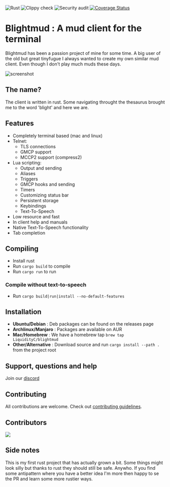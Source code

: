 ![Rust](https://github.com/LiquidityC/blightmud/workflows/Rust/badge.svg)
![Clippy check](https://github.com/LiquidityC/blightmud/workflows/Clippy%20check/badge.svg)
![Security audit](https://github.com/LiquidityC/blightmud/workflows/Security%20audit/badge.svg)
[![Coverage Status](https://coveralls.io/repos/github/LiquidityC/Blightmud/badge.svg?branch=dev)](https://coveralls.io/github/LiquidityC/Blightmud?branch=dev)
# Blightmud  : A mud client for the terminal

Blightmud has been a passion project of mine for some time. A big user of the old
but great tinyfugue I always wanted to create my own similar mud client. Even
though I don't play much muds these days.

![screenshot](resources/images/demo.gif)

## The name?
The client is written in rust. Some navigating throught the thesaurus brought me to the word 'blight' and here we are.

## Features
- Completely terminal based (mac and linux)
- Telnet:
    - TLS connections
    - GMCP support
    - MCCP2 support (compress2)
- Lua scripting:
    - Output and sending
    - Aliases
    - Triggers
    - GMCP hooks and sending
    - Timers
    - Customizing status bar
    - Persistent storage
    - Keybindings
    - Text-To-Speech
- Low resource and fast
- In client help and manuals
- Native Text-To-Speech functionality
- Tab completion

## Compiling
- Install rust
- Run `cargo build` to compile
- Run `cargo run` to run

### Compile without text-to-speech
- Run `cargo build|run|install --no-default-features`

## Installation
- **Ubuntu/Debian**      : Deb packages can be found on the releases page
- **Archlinux/Manjaro**  : Packages are available on AUR
- **Mac/Homebrew**       : We have a homebrew tap `brew tap LiquidityC/blightmud`
- **Other/Alternative**  : Download source and run `cargo install --path .` from the project root

## Support, questions and help
Join our [discord](https://discord.gg/qnxgUC5)

## Contributing
All contributions are welcome. Check out [contributing guidelines](CONTRIBUTING.md).

## Contributors
<a href="https://github.com/LiquidityC/blightmud/graphs/contributors">
  <img src="https://contributors-img.web.app/image?repo=LiquidityC/blightmud" />
</a>

## Side notes
This is my first rust project that has actually grown a bit. Some things might look silly but thanks to rust they should still be safe. Anywho. If you find some antipattern where you have a better idea I'm more then happy to se the PR and learn some more rustier ways.
